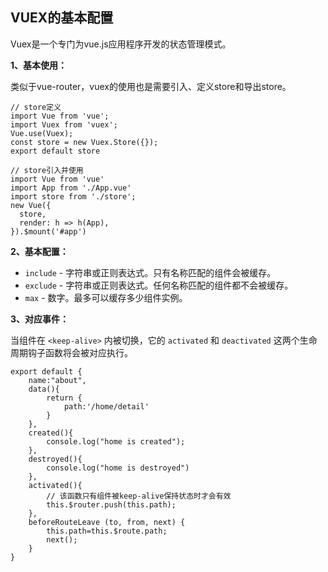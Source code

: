 ## VUEX的基本配置

Vuex是一个专门为vue.js应用程序开发的状态管理模式。

**1、基本使用：**

类似于vue-router，vuex的使用也是需要引入、定义store和导出store。

```vue
// store定义
import Vue from 'vue';
import Vuex from 'vuex';
Vue.use(Vuex);
const store = new Vuex.Store({});
export default store

// store引入并使用
import Vue from 'vue'
import App from './App.vue'
import store from './store';
new Vue({
  store,
  render: h => h(App),
}).$mount('#app')
```

**2、基本配置：**

- `include` - 字符串或正则表达式。只有名称匹配的组件会被缓存。
- `exclude` - 字符串或正则表达式。任何名称匹配的组件都不会被缓存。
- `max` - 数字。最多可以缓存多少组件实例。

**3、对应事件：**

当组件在 `<keep-alive>` 内被切换，它的 `activated` 和 `deactivated` 这两个生命周期钩子函数将会被对应执行。

```vue
export default {
    name:"about",
    data(){
        return {
            path:'/home/detail'
        }
    },
    created(){
        console.log("home is created");
    },
    destroyed(){
        console.log("home is destroyed")
    },
    activated(){
        // 该函数只有组件被keep-alive保持状态时才会有效
        this.$router.push(this.path);
    },
    beforeRouteLeave (to, from, next) {
        this.path=this.$route.path;
        next();
    }
}
```

